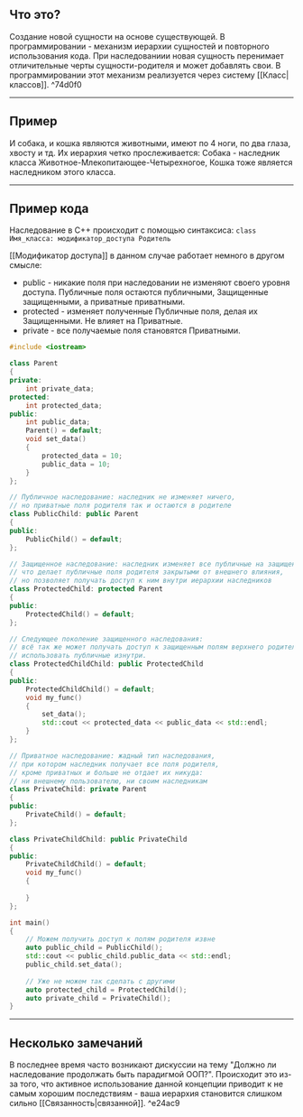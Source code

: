 ## Что это?
Создание новой сущности на основе существующей. В программировании - механизм иерархии сущностей и повторного использования кода. При наследованиии новая сущность перенимает отличительные черты сущности-родителя и может добавлять свои.  В программировании этот механизм реализуется через систему [[Класс|классов]]. ^74d0f0

---

## Пример
И собака, и кошка являются животными, имеют по 4 ноги, по два глаза, хвосту и тд. Их иерархия четко прослеживается: Собака - наследник класса Животное-Млекопитающее-Четырехногое, Кошка тоже является наследником этого класса.

---

## Пример кода
Наследование в C++ происходит с помощью синтаксиса:
	`class Имя_класса: модификатор_доступа Родитель`

[[Модификатор доступа]] в данном случае работает немного в другом смысле:
- public - никакие поля при наследовании не изменяют своего уровня доступа. Публичные поля остаются публичными, Защищенные защищенными, а приватные приватными.
- protected - изменяет полученные Публичные поля, делая их Защищенными. Не влияет на Приватные.
- private - все получаемые поля становятся Приватными.

```cpp
#include <iostream>

class Parent
{
private:
	int private_data;
protected:
	int protected_data;
public:
	int public_data;
	Parent() = default;
	void set_data()
	{
		protected_data = 10;
		public_data = 10;
	}
};

// Публичное наследование: наследник не изменяет ничего,
// но приватные поля родителя так и остаются в родителе
class PublicChild: public Parent
{
public:
	PublicChild() = default;	
};

// Защищенное наследование: наследник изменяет все публичные на защищенные,
// что делает публичные поля родителя закрытыми от внешнего влияния,
// но позволяет получать доступ к ним внутри иерархии наследников
class ProtectedChild: protected Parent
{
public:
	ProtectedChild() = default;
};

// Следующее поколение защищенного наследования:
// всё так же может получать доступ к защищенным полям верхнего родителя и
// использовать публичные изнутри.
class ProtectedChildChild: public ProtectedChild
{
public:
	ProtectedChildChild() = default;
	void my_func()
	{
		set_data();
		std::cout << protected_data << public_data << std::endl;
	}
};

// Приватное наследование: жадный тип наследования,
// при котором наследник получает все поля родителя,
// кроме приватных и больше не отдает их никуда:
// ни внешнему пользователю, ни своим наследникам
class PrivateChild: private Parent
{
public:
	PrivateChild() = default;
};

class PrivateChildChild: public PrivateChild
{
public:
	PrivateChildChild() = default;
	void my_func()
	{
		
	}
};

int main()
{
	// Можем получить доступ к полям родителя извне 
	auto public_child = PublicChild();
	std::cout << public_child.public_data << std::endl;
	public_child.set_data();
	
	// Уже не можем так сделать с другими
	auto protected_child = ProtectedChild();
	auto private_child = PrivateChild();
}
```

---

## Несколько замечаний
В последнее время часто возникают дискуссии на тему "Должно ли наследование продолжать быть парадигмой ООП?". Происходит это из-за того, что активное использование данной концепции приводит к не самым хорошим последствиям - ваша иерархия становится слишком сильно [[Связанность|связанной]]. ^e24ac9